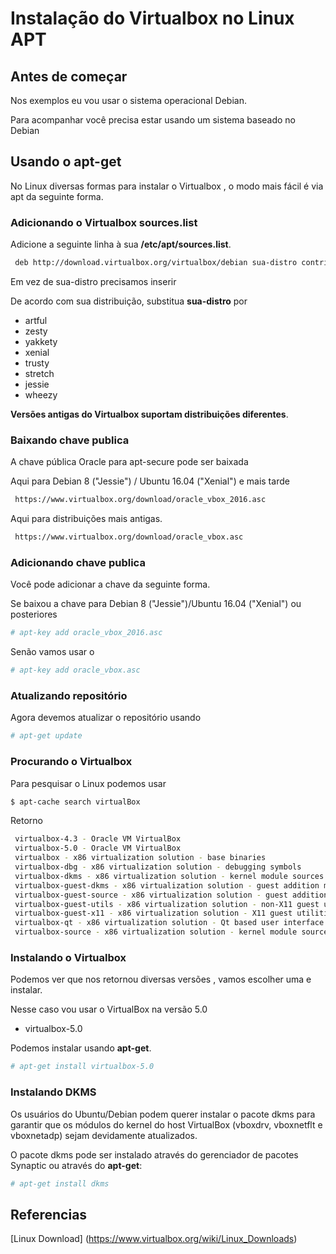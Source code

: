 # Instalação do Virtualbox no Linux APT

## Antes de começar
Nos exemplos eu vou usar o sistema operacional Debian.

Para acompanhar você precisa estar usando um sistema baseado no Debian

## Usando o apt-get
No Linux diversas formas para instalar o Virtualbox , o modo mais fácil é via apt da seguinte forma.


### Adicionando o Virtualbox sources.list
Adicione a seguinte linha à sua **/etc/apt/sources.list**.

```sh
 deb http://download.virtualbox.org/virtualbox/debian sua-distro contrib
```

Em vez de sua-distro precisamos inserir

De acordo com sua distribuição, substitua **sua-distro** por 

- artful
- zesty
- yakkety
- xenial
- trusty
- stretch
- jessie
- wheezy 


**Versões antigas do Virtualbox suportam distribuições diferentes**.

### Baixando chave publica
A chave pública Oracle para apt-secure pode ser baixada

Aqui para Debian 8 ("Jessie") / Ubuntu 16.04 ("Xenial") e mais tarde
```sh
 https://www.virtualbox.org/download/oracle_vbox_2016.asc
```

Aqui para distribuições mais antigas.
```sh
 https://www.virtualbox.org/download/oracle_vbox.asc
```

### Adicionando chave publica
Você pode adicionar a chave da seguinte forma.

Se baixou a chave para Debian 8 ("Jessie")/Ubuntu 16.04 ("Xenial") ou posteriores
```sh
# apt-key add oracle_vbox_2016.asc
```

Senão vamos usar o
```sh
# apt-key add oracle_vbox.asc
```

### Atualizando repositório
Agora devemos atualizar o repositório usando
```sh
# apt-get update
```

### Procurando o Virtualbox
Para pesquisar o Linux podemos usar
```sh
$ apt-cache search virtualBox
```

Retorno
```sh
 virtualbox-4.3 - Oracle VM VirtualBox
 virtualbox-5.0 - Oracle VM VirtualBox
 virtualbox - x86 virtualization solution - base binaries
 virtualbox-dbg - x86 virtualization solution - debugging symbols
 virtualbox-dkms - x86 virtualization solution - kernel module sources for dkms
 virtualbox-guest-dkms - x86 virtualization solution - guest addition module source for dkms
 virtualbox-guest-source - x86 virtualization solution - guest addition module source
 virtualbox-guest-utils - x86 virtualization solution - non-X11 guest utilities
 virtualbox-guest-x11 - x86 virtualization solution - X11 guest utilities
 virtualbox-qt - x86 virtualization solution - Qt based user interface
 virtualbox-source - x86 virtualization solution - kernel module source
```

### Instalando o Virtualbox
Podemos ver que nos retornou diversas versões , vamos escolher uma e instalar.

Nesse caso vou usar o VirtualBox na versão 5.0
- virtualbox-5.0

Podemos instalar usando **apt-get**.
```sh
# apt-get install virtualbox-5.0
```

### Instalando DKMS
Os usuários do Ubuntu/Debian podem querer instalar o pacote dkms para garantir que os módulos do kernel do host VirtualBox (vboxdrv, vboxnetflt e vboxnetadp) sejam devidamente atualizados. 

O pacote dkms pode ser instalado através do gerenciador de pacotes Synaptic ou através do **apt-get**:
```sh
# apt-get install dkms
```

## Referencias 
[Linux Download] (https://www.virtualbox.org/wiki/Linux_Downloads) 
